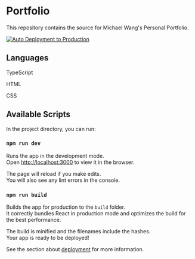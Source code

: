 # Portfolio

This repository contains the source for Michael Wang's Personal Portfolio.

[![Auto Deployment to Production](https://github.com/devmwang/portfolio/actions/workflows/main.yml/badge.svg?branch=main)](https://github.com/devmwang/portfolio/actions/workflows/main.yml)

## Languages

 TypeScript
 
 HTML
 
 CSS

## Available Scripts

In the project directory, you can run:

### `npm run dev`

Runs the app in the development mode.\
Open [http://localhost:3000](http://localhost:3000) to view it in the browser.

The page will reload if you make edits.\
You will also see any lint errors in the console.

### `npm run build`

Builds the app for production to the `build` folder.\
It correctly bundles React in production mode and optimizes the build for the best performance.

The build is minified and the filenames include the hashes.\
Your app is ready to be deployed!

See the section about [deployment](https://facebook.github.io/create-react-app/docs/deployment) for more information.
